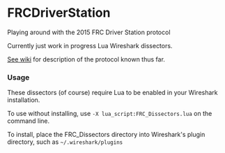 # FRCDriverStation
Playing around with the 2015 FRC Driver Station protocol

Currently just work in progress Lua Wireshark dissectors.

[See wiki](https://github.com/jcreigh/FRCDriverStation/wiki) for description of the protocol known thus far.

### Usage

These dissectors (of course) require Lua to be enabled in your Wireshark installation.

To use without installing, use `-X lua_script:FRC_Dissectors.lua` on the command line.

To install, place the FRC_Dissectors directory into Wireshark's plugin directory, such as `~/.wireshark/plugins`
